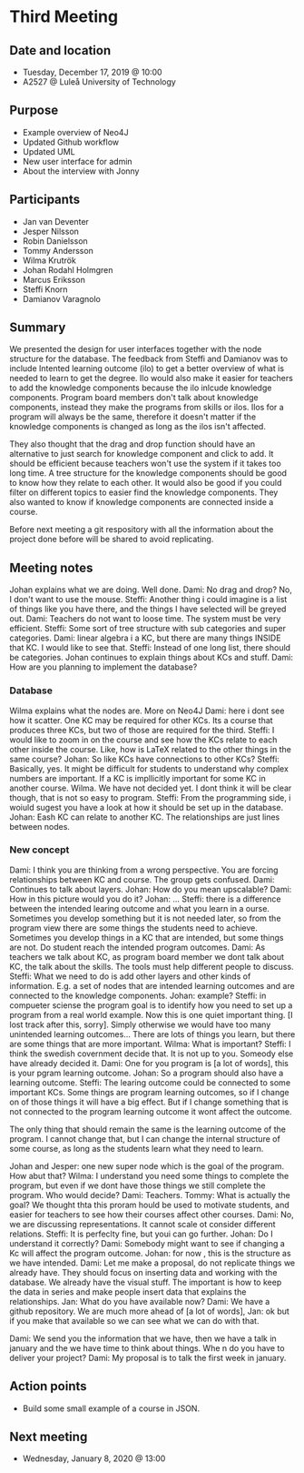 # Third Meeting

## Date and location
- Tuesday, December 17, 2019 @ 10:00
- A2527 @ Luleå University of Technology

## Purpose
- Example overview of Neo4J  
- Updated Github workflow
- Updated UML
- New user interface for admin
- About the interview with Jonny


## Participants
- Jan van Deventer
- Jesper Nilsson 
- Robin Danielsson
- Tommy Andersson
- Wilma Krutrök
- Johan Rodahl Holmgren
- Marcus Eriksson
- Steffi Knorn
- Damianov Varagnolo

## Summary
We presented the design for user interfaces together with the node structure for the database. The feedback from Steffi and Damianov was to include Intented learning outcome (ilo) to get a better overview of what is needed to learn to get the degree. Ilo would also make it easier for teachers to add the knowledge components because the ilo inlcude knowledge components. Program board members don't talk about knowledge components, instead they make the programs from skills or ilos. Ilos for a program will always be the same, therefore it doesn't matter if the knowledge components is changed as long as the ilos isn't affected. 

They also thought that the drag and drop function should have an alternative to just search for knowledge component and click to add. It should be efficient because teachers won't use the system if it takes too long time. A tree structure for the knowledge components should be good to know how they relate to each other. It would also be good if you could filter on different topics to easier find the knowledge components. They also wanted to know if knowledge components are connected inside a course. 

Before next meeting a git respository with all the information about the project done before will be shared to avoid replicating.

## Meeting notes
Johan explains what we are doing. Well done.
Dami: No drag and drop? No, I don't want to use the mouse.
Steffi: Another thing i could imagine is a list of things like you have there, and the things I have selected will be greyed out.
Dami: Teachers do not want to loose time. The system must be very efficient. 
Steffi: Some sort of tree structure with sub categories and super categories. 
Dami: linear algebra i a KC, but there are many things INSIDE that KC. I would like to see that.
Steffi: Instead of one long list, there should be categories.
Johan continues to explain things about KCs and stuff.
Dami: How are you planning to implement the database?
### Database
Wilma explains what the nodes are.
More on Neo4J
Dami: here i dont see how it scatter. One KC may be required for other KCs. Its a course that produces three KCs, but two of those are required for the third. 
Steffi: I would like to zoom in on the course and see how the KCs relate to each other inside the course. Like, how is LaTeX related to the other things in the same course?
Johan: So like KCs have connections to other KCs?
Steffi: Basically, yes. It might be difficult for students to understand why complex numbers are important. If a KC is impllicitly important for some KC in another course. 
Wilma. We have not decided yet. I dont think it will be clear though, that is not so easy to program. 
Steffi: From the programming side, i woiuld sugest you have a look at how it should be set up in the database.
Johan: Eash KC can relate to another KC. The relationships are just lines between nodes.
### New concept
Dami: I think you are thinking from a wrong perspective. You are forcing relationships between KC and course.
The group gets confused.
Dami: Continues to talk about layers.
Johan: How do you mean upscalable?
Dami: How in this picture would you do it?
Johan: ...
Steffi: there is a difference between the intended learing outcome and what you learn in a ourse. Sometimes you develop something but it is not needed later, so from the program view there are some things the students need to achieve. Sometimes you develop things in a KC that are intended, but some things are not. Do student reach the intended program outcomes. 
Dami: As teachers we talk about KC, as program board member we dont talk about KC, the talk about the skills. The tools must help different people to discuss. 
Steffi: What we need to do is add other layers and other kinds of information. E.g. a set of nodes that are intended learning outcomes and are connected to the knowledge components. 
Johan: example?
Steffi: in compueter sciense the program goal is to identify how you need to set up a program from a real world example. Now this is one quiet important thing. [I lost track after this, sorry]. Simply otherwise we would have too many unintended learning outcomes... There are lots of things you learn, but there are some things that are more important.
Wilma: What is important?
Steffi: I think the swedish covernment decide that. It is not up to you. Someody else have already decided it.
Dami: One for you program is [a lot of words], this is your pgram learning outcome.
Johan: So a program should also have a learning outcome.
Steffi: The learing outcome could be connected to some important KCs. Some things are program learning outcomes, so if I change on of those things it will have a big effect. But if I change something that is not connected to the program learning outcome it wont affect the outcome.

The only thing that should remain the same is the learning outcome of the program. I cannot change that, but I can change the internal structure of some course, as long as the students learn what they need to learn.

Johan and Jesper: one new super node which is the goal of the program. How abut that?
Wilma: I understand you need some things to complete the program, but even if we dont have those things we still complete the program. Who would decide?
Dami: Teachers.
Tommy: What is actually the goal? We thought thta this proram hould be used to motivate students, and easier for teachers to see how their courses affect other courses.
Dami: No, we are discussing representations. It cannot scale ot consider different relations. 
Steffi: It is perfeclty fine, but youi can go further.
Johan: Do I understand it correctly?
Dami: Somebody might want to see if changing a Kc will affect the program outcome.
Johan: for now , this is the structure as we have intended.
Dami: Let me make a proposal, do not replicate things we already have. They should focus on inserting data and working with the database. We already have the visual stuff. The important is how to keep the data in series and make people insert data that explains the relationships.
Jan: What do you have available now?
Dami: We have a github repository. We are much more ahead of [a lot of words],
Jan: ok but if you make that available so we can see what we can do with that.

Dami: We send you the information that we have, then we have a talk in january and the we have time to think about things. Whe n do you have to deliver your project?
Dami: My proposal is to talk the first week in january.

## Action points
- Build some small example of a course in JSON.

## Next meeting
- Wednesday, January 8, 2020 @ 13:00

